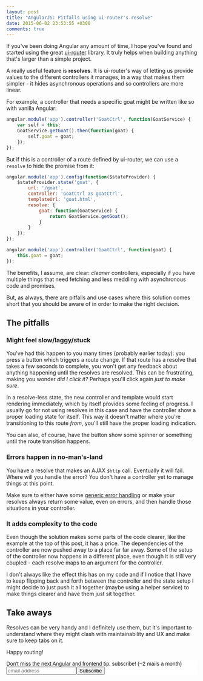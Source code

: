 ```yaml
---
layout: post
title: "AngularJS: Pitfalls using ui-router's resolve"
date: 2015-06-02 23:53:55 +0300
comments: true
---
```


If you've been doing Angular any amount of time, I hope you've found and started using the great [ui-router](https://github.com/angular-ui/ui-router) library. It truly helps when building anything that's larger than a simple project.

A really useful feature is **resolves**. It is ui-router's way of letting us provide values to the different controllers it manages, in a way that makes them simpler - it hides asynchronous operations and so controllers are more linear.

For example, a controller that needs a specific goat might be written like so with vanilla Angular:

```javascript
angular.module('app').controller('GoatCtrl', function(GoatService) {
    var self = this;
    GoatService.getGoat().then(function(goat) {
        self.goat = goat;
    });
}); 
```

But if this is a controller of a route defined by ui-router, we can use a `resolve` to hide the promise from it:

```javascript
angular.module('app').config(function($stateProvider) {
    $stateProvider.state('goat', {
        url: '/goat',
        controller: 'GoatCtrl as goatCtrl',
        templateUrl: 'goat.html',
        resolve: {
            goat: function(GoatService) {
                return GoatService.getGoat();
            }
        }
    });
});

angular.module('app').controller('GoatCtrl', function(goat) {
    this.goat = goat;
});
```

The benefits, I assume, are clear: *cleaner* controllers, especially if you have multiple things that need fetching and less meddling with asynchronous code and promises.

But, as always, there are pitfalls and use cases where this solution comes short that you should be aware of in order to make the right decision.

## The pitfalls

### Might feel slow/laggy/stuck

You've had this happen to you many times (probably earlier today): you press a button which triggers a route change. If that route has a resolve that takes a few seconds to complete, you won't get any feedback about anything happening until the resolves are resolved. This can be frustrating, making you wonder *did I click it?* Perhaps you'll click again *just to make sure*. 

In a resolve-less state, the new controller and template would start rendering immediately, which by itself provides some feeling of progress. I usually go for not using resolves in this case and have the controller show a proper loading state for itself. This way it doesn't matter where you're transitioning to this route *from*, you'll still have the proper loading indication. 

You can also, of course, have the button show some spinner or something until the route transition happens.

### Errors happen in no-man's-land

You have a resolve that makes an AJAX `$http` call. Eventually it will fail. Where will you handle the error? You don't have a controller yet to manage things at this point. 

Make sure to either have some [generic error handling](http://www.codelord.net/2014/06/25/generic-error-handling-in-angularjs/) or make your resolves always return some value, even on errors, and then handle those situations in your controller.

### It adds complexity to the code

Even though the solution makes some parts of the code clearer, like the example at the top of this post, it has a price. The dependencies of the controller are now pushed away to a place far far away. Some of the setup of the controller now happens in a different place, even though it is still very coupled - each resolve maps to an argument for the controller. 

I don't always like the effect this has on my code and if I notice that I have to keep flipping back and forth between the controller and the state setup I might decide to just push it all together (maybe using a helper service) to make things clearer and have them just sit together.

## Take aways

Resolves can be very handy and I definitely use them, but it's important to understand where they might clash with maintainability and UX and make sure to keep tabs on it.

Happy routing!


<!-- Begin MailChimp Signup Form -->
<link href="http://cdn-images.mailchimp.com/embedcode/slim-081711.css" rel="stylesheet" type="text/css">
<style type="text/css">
    #mc_embed_signup{background:#fff; clear:left; font:14px Helvetica,Arial,sans-serif; }
    /* Add your own MailChimp form style overrides in your site stylesheet or in this style block.
       We recommend moving this block and the preceding CSS link to the HEAD of your HTML file. */
</style>
<div id="mc_embed_signup">
<form action="http://codelord.us6.list-manage.com/subscribe/post?u=78b36f07d7d2e7e91eb8deee3&amp;id=c9a8d439c8" method="post" id="mc-embedded-subscribe-form" name="mc-embedded-subscribe-form" class="validate" target="_blank" novalidate>
    <label for="mce-EMAIL">Don't miss the next Angular and frontend tip, subscribe! (~2 mails a month)</label>
    <input type="email" value="" name="EMAIL" class="email" id="mce-EMAIL" placeholder="email address" required style="display: inline"><!--
    --><input type="submit" value="Subscribe" name="subscribe" id="mc-embedded-subscribe" class="button" style="display: inline">
    <input type="hidden" value="" name="SIGNUP_URL" class="email" id="mce-SIGNUP_URL">
</form>
</div>
<script type="text/javascript">
document.getElementById('mce-SIGNUP_URL').value = document.location.href;
</script>
<!--End mc_embed_signup-->
